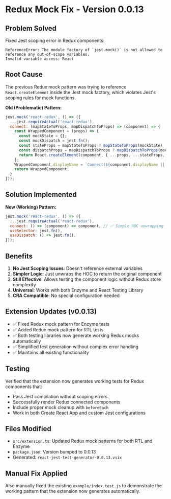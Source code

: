 # Redux Mock Fix - Version 0.0.13

## Problem Solved

Fixed Jest scoping error in Redux components:
```
ReferenceError: The module factory of `jest.mock()` is not allowed to reference any out-of-scope variables.
Invalid variable access: React
```

## Root Cause

The previous Redux mock pattern was trying to reference `React.createElement` inside the Jest mock factory, which violates Jest's scoping rules for mock functions.

**Old (Problematic) Pattern:**
```javascript
jest.mock('react-redux', () => ({
  ...jest.requireActual('react-redux'),
  connect: (mapStateToProps, mapDispatchToProps) => (component) => {
    const WrappedComponent = (props) => {
      const mockState = {};
      const mockDispatch = jest.fn();
      const stateProps = mapStateToProps ? mapStateToProps(mockState) : {};
      const dispatchProps = mapDispatchToProps ? mapDispatchToProps(mockDispatch) : {};
      return React.createElement(component, { ...props, ...stateProps, ...dispatchProps }); // ❌ References React
    };
    WrappedComponent.displayName = `Connect(${component.displayName || component.name || 'Component'})`;
    return WrappedComponent;
  }
}));
```

## Solution Implemented

**New (Working) Pattern:**
```javascript
jest.mock('react-redux', () => ({
  ...jest.requireActual('react-redux'),
  connect: () => (component) => component, // ✅ Simple HOC unwrapping
  useSelector: jest.fn(),
  useDispatch: () => jest.fn(),
}));
```

## Benefits

1. **No Jest Scoping Issues**: Doesn't reference external variables
2. **Simpler Logic**: Just unwraps the HOC to return the original component
3. **Still Effective**: Allows testing the component logic without Redux store complexity
4. **Universal**: Works with both Enzyme and React Testing Library
5. **CRA Compatible**: No special configuration needed

## Extension Updates (v0.0.13)

- ✅ Fixed Redux mock pattern for Enzyme tests
- ✅ Added Redux mock pattern for RTL tests
- ✅ Both testing libraries now generate working Redux mocks automatically
- ✅ Simplified test generation without complex error handling
- ✅ Maintains all existing functionality

## Testing

Verified that the extension now generates working tests for Redux components that:
- Pass Jest compilation without scoping errors
- Successfully render Redux connected components
- Include proper mock cleanup with `beforeEach`
- Work in both Create React App and custom Jest configurations

## Files Modified

- `src/extension.ts`: Updated Redux mock patterns for both RTL and Enzyme
- `package.json`: Version bumped to 0.0.13
- Generated: `react-jest-test-generator-0.0.13.vsix`

## Manual Fix Applied

Also manually fixed the existing `example/index.test.js` to demonstrate the working pattern that the extension now generates automatically.